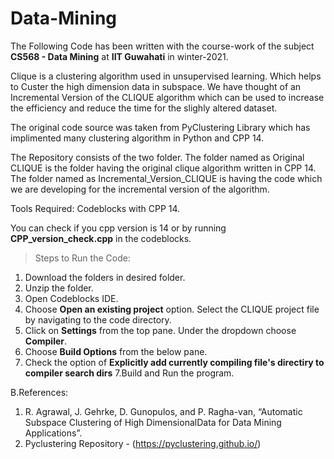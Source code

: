 # Data-Mining
The Following Code has been written with the course-work of the  subject **CS568 - Data Mining** at **IIT Guwahati** in winter-2021.

Clique is a clustering algorithm used in unsupervised learning. Which helps to Custer the high dimension data in subspace.
We have thought of an Incremental Version of the CLIQUE algorithm which can be used to increase the efficiency and reduce the time for the slighly altered dataset.

The original code source was taken from PyClustering Library which has implimented many clustering algorithm in Python and CPP 14.

The Repository consists of the two folder.
The folder named as Original CLIQUE is the folder having the original clique algorithm written in CPP 14.
The folder named as Incremental_Version_CLIQUE is having the code which we are developing for the incremental version of the algorithm.


Tools Required: Codeblocks with CPP 14.

You can check if you cpp version is 14 or by running **CPP_version_check.cpp** in the codeblocks.


> Steps to Run the Code:
1. Download the folders in desired folder.
2. Unzip the folder.
3. Open Codeblocks IDE.
4. Choose **Open an existing project** option. Select the CLIQUE project file by navigating to the code directory.
5. Click on **Settings** from the top pane. Under the dropdown choose **Compiler**.
6. Choose **Build Options** from the below pane. 
7. Check the option of **Explicitly add currently compiling file's directiry to compiler search dirs**
7.Build and Run the program.


B.References:
1. R. Agrawal,  J. Gehrke,  D. Gunopulos, and P. Ragha-van, “Automatic Subspace Clustering of High DimensionalData for Data Mining Applications”.
2. Pyclustering Repository - (https://pyclustering.github.io/)
